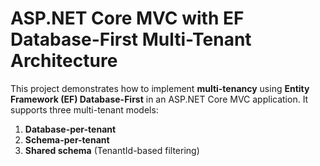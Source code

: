 
# ASP.NET Core MVC with EF Database-First Multi-Tenant Architecture

This project demonstrates how to implement **multi-tenancy** using **Entity Framework (EF) Database-First** in an ASP.NET Core MVC application. It supports three multi-tenant models:

1. **Database-per-tenant**
2. **Schema-per-tenant**
3. **Shared schema** (TenantId-based filtering)

